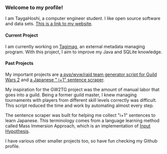 ### Welcome to my profile!
I am TaygaHoshi, a computer engineer student. I like open source software and data sets. [This is a link to my website](https://tyghsh.net).

#### Current Project
I am currently working on [Tagimag](https://github.com/TaygaHoshi/tagimag), an external metadata managing program. With this project, I aim to improve my Java and SQLite knowledge.

#### Past Projects
My important projects are [a pvp/wvw/raid team generator script for Guild Wars 2](https://github.com/TaygaHoshi/GW2TeamGenerator) and [a Japanese " i+1" sentence scraper](https://github.com/TaygaHoshi/japanese-i-plus-one-filter).

My inspiration for the GW2TG project was the amount of manual labor that goes into a guild. Being a former guild master, I knew managing tournaments with players from different skill levels correctly was difficult. This script reduced the time and work by automating almost every step.

The sentence scraper was built for helping me collect "i+1" sentences to learn Japanese. This terminology comes from a language learning method called Mass Immersion Approach, which is an implementation of [Input Hypothesis](https://en.wikipedia.org/wiki/Input_hypothesis).

I have various other smaller projects too, so have fun checking my Github profile.
